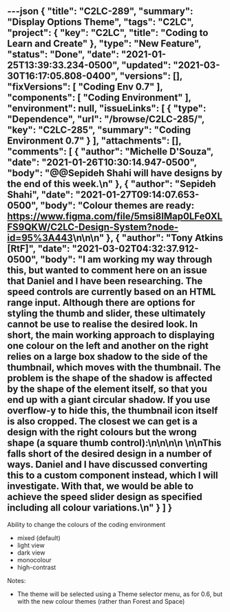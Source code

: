 ---json
{
  "title": "C2LC-289",
  "summary": "Display Options Theme",
  "tags": "C2LC",
  "project": {
    "key": "C2LC",
    "title": "Coding to Learn and Create"
  },
  "type": "New Feature",
  "status": "Done",
  "date": "2021-01-25T13:39:33.234-0500",
  "updated": "2021-03-30T16:17:05.808-0400",
  "versions": [],
  "fixVersions": [
    "Coding Env 0.7"
  ],
  "components": [
    "Coding Environment"
  ],
  "environment": null,
  "issueLinks": [
    {
      "type": "Dependence",
      "url": "/browse/C2LC-285/",
      "key": "C2LC-285",
      "summary": "Coding Environment 0.7"
    }
  ],
  "attachments": [],
  "comments": [
    {
      "author": "Michelle D'Souza",
      "date": "2021-01-26T10:30:14.947-0500",
      "body": "@@Sepideh Shahi will have designs by the end of this week.\n"
    },
    {
      "author": "Sepideh Shahi",
      "date": "2021-01-27T09:14:07.653-0500",
      "body": "Colour themes are ready: <https://www.figma.com/file/5msi8IMap0LFe0XLFS9QKW/C2LC-Design-System?node-id=95%3A443>\n\n<!-- media: file 34121002-4508-44b7-9051-717d805ce3b4 -->\n"
    },
    {
      "author": "Tony Atkins [RtF]",
      "date": "2021-03-02T04:32:37.912-0500",
      "body": "I am working my way through this, but wanted to comment here on an issue that Daniel and I have been researching.  The speed controls are currently based on an HTML range input.  Although there are options for styling the thumb and slider, these ultimately cannot be use to realise the desired look.  In short, the main working approach to displaying one colour on the left and another on the right relies on a large box shadow to the side of the thumbnail, which moves with the thumbnail.  The problem is the shape of the shadow is affected by the shape of the element itself, so that you end up with a giant circular shadow.  If you use overflow-y to hide this, the thumbnail icon itself is also cropped.  The closest we can get is a design with the right colours but the wrong shape (a square thumb control):\n\n<!-- media: file 2a6ac8f8-089a-4aa4-a8b8-bca2b1009492 -->\n\n&#x20;\n\nThis falls short of the desired design in a number of ways.  Daniel and I have discussed converting this to a custom component instead, which I will investigate.  With that, we would be able to achieve the speed slider design as specified including all colour variations.\n"
    }
  ]
}
---
Ability to change the colours of the coding environment

* mixed (default)
* light view
* dark view
* monocolour
* high-contrast

Notes:

* The theme will be selected using a Theme selector menu, as for 0.6, but with the new colour themes (rather than Forest and Space)

        